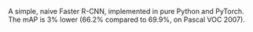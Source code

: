 A simple, naive Faster R-CNN, implemented in pure Python and PyTorch. The mAP is 3% lower (66.2% compared to 69.9%, on Pascal VOC 2007).
